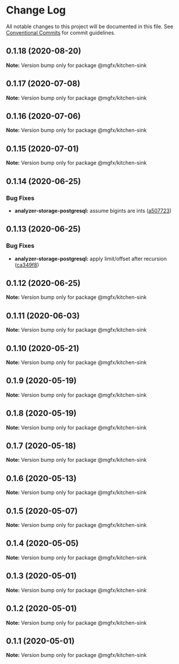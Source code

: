 # Change Log

All notable changes to this project will be documented in this file.
See [Conventional Commits](https://conventionalcommits.org) for commit guidelines.

## 0.1.18 (2020-08-20)

**Note:** Version bump only for package @mgfx/kitchen-sink





## 0.1.17 (2020-07-08)

**Note:** Version bump only for package @mgfx/kitchen-sink





## 0.1.16 (2020-07-06)

**Note:** Version bump only for package @mgfx/kitchen-sink





## 0.1.15 (2020-07-01)

**Note:** Version bump only for package @mgfx/kitchen-sink





## 0.1.14 (2020-06-25)


### Bug Fixes

* **analyzer-storage-postgresql:** assume bigints are ints ([a507723](https://github.com/ai-labs-team/mgFx/commit/a507723))





## 0.1.13 (2020-06-25)


### Bug Fixes

* **analyzer-storage-postgresql:** apply limit/offset after recursion ([ca349f8](https://github.com/ai-labs-team/mgFx/commit/ca349f8))





## 0.1.12 (2020-06-25)

**Note:** Version bump only for package @mgfx/kitchen-sink





## 0.1.11 (2020-06-03)

**Note:** Version bump only for package @mgfx/kitchen-sink





## 0.1.10 (2020-05-21)

**Note:** Version bump only for package @mgfx/kitchen-sink





## 0.1.9 (2020-05-19)

**Note:** Version bump only for package @mgfx/kitchen-sink





## 0.1.8 (2020-05-19)

**Note:** Version bump only for package @mgfx/kitchen-sink





## 0.1.7 (2020-05-18)

**Note:** Version bump only for package @mgfx/kitchen-sink





## 0.1.6 (2020-05-13)

**Note:** Version bump only for package @mgfx/kitchen-sink





## 0.1.5 (2020-05-07)

**Note:** Version bump only for package @mgfx/kitchen-sink





## 0.1.4 (2020-05-05)

**Note:** Version bump only for package @mgfx/kitchen-sink





## 0.1.3 (2020-05-01)

**Note:** Version bump only for package @mgfx/kitchen-sink





## 0.1.2 (2020-05-01)

**Note:** Version bump only for package @mgfx/kitchen-sink





## 0.1.1 (2020-05-01)

**Note:** Version bump only for package @mgfx/kitchen-sink
